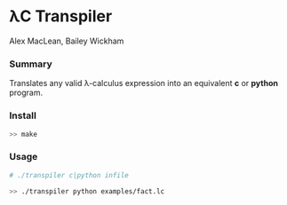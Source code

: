 # λC Transpiler
Alex MacLean, Bailey Wickham

### Summary

Translates any valid λ-calculus expression into an equivalent __c__ or __python__ program.

### Install
```bash
>> make
```

### Usage
```bash
# ./transpiler c|python infile

>> ./transpiler python examples/fact.lc
```

